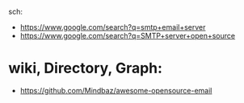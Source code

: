 sch:
- https://www.google.com/search?q=smtp+email+server
- https://www.google.com/search?q=SMTP+server+open+source

# wiki, Directory, Graph:
- https://github.com/Mindbaz/awesome-opensource-email

